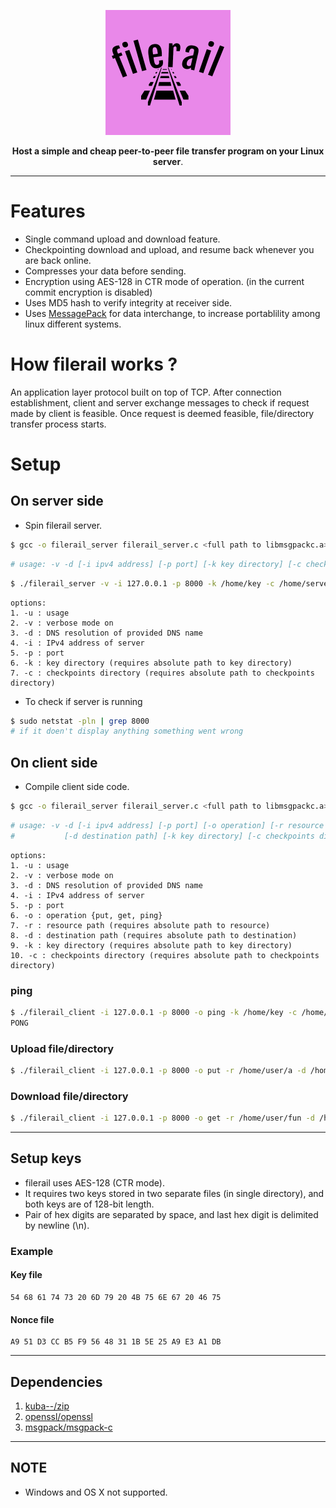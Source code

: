 <p align="center"><img src="https://github.com/vi88i/filerail/blob/main/assets/filerail.png" alt="filerail"></p>

<p align="center"><b>Host a simple and cheap peer-to-peer file transfer program on your Linux server</b>.</p>

---

# Features

- Single command upload and download feature.
- Checkpointing download and upload, and resume back whenever you are back online.
- Compresses your data before sending.
- Encryption using AES-128 in CTR mode of operation. (in the current commit encryption is disabled)
- Uses MD5 hash to verify integrity at receiver side.
- Uses <a href="https://msgpack.org/index.html">MessagePack</a> for data interchange, to increase portablility among linux different systems.

# How filerail works ?

An application layer protocol built on top of TCP. After connection establishment, client and server exchange messages to check if request made by client is feasible. Once request is deemed feasible, file/directory transfer process starts.

# Setup

## On server side

- Spin filerail server.

```bash
$ gcc -o filerail_server filerail_server.c <full path to libmsgpackc.a> -lssl -lcrypto -Wall
```

```bash
# usage: -v -d [-i ipv4 address] [-p port] [-k key directory] [-c checkpoints directory]
```

```bash
$ ./filerail_server -v -i 127.0.0.1 -p 8000 -k /home/key -c /home/server_ckpts
```

```text
options:
1. -u : usage
2. -v : verbose mode on
3. -d : DNS resolution of provided DNS name
4. -i : IPv4 address of server
5. -p : port
6. -k : key directory (requires absolute path to key directory)
7. -c : checkpoints directory (requires absolute path to checkpoints directory)
```

- To check if server is running

```bash
$ sudo netstat -pln | grep 8000
# if it doen't display anything something went wrong
```

## On client side

- Compile client side code.

```bash
$ gcc -o filerail_server filerail_server.c <full path to libmsgpackc.a> -lssl -lcrypto -Wall
```

```bash
# usage: -v -d [-i ipv4 address] [-p port] [-o operation] [-r resource path] 
#           [-d destination path] [-k key directory] [-c checkpoints directory]
```

```text
options:
1. -u : usage
2. -v : verbose mode on
3. -d : DNS resolution of provided DNS name
4. -i : IPv4 address of server
5. -p : port
6. -o : operation {put, get, ping}
7. -r : resource path (requires absolute path to resource)
8. -d : destination path (requires absolute path to destination)
9. -k : key directory (requires absolute path to key directory)
10. -c : checkpoints directory (requires absolute path to checkpoints directory)
```

### ping

```bash
$ ./filerail_client -i 127.0.0.1 -p 8000 -o ping -k /home/key -c /home/ckpt
PONG
```

### Upload file/directory

```bash
$ ./filerail_client -i 127.0.0.1 -p 8000 -o put -r /home/user/a -d /home/user/fun -k /home/key -c /home/ckpt
```

### Download file/directory

```bash
$ ./filerail_client -i 127.0.0.1 -p 8000 -o get -r /home/user/fun -d /home/user2 -k /home/key -c /home/ckpt
```

---

## Setup keys

- filerail uses AES-128 (CTR mode).
- It requires two keys stored in two separate files (in single directory), and both keys are of 128-bit length.
- Pair of hex digits are separated by space, and last hex digit is delimited by newline (\n).

### Example

#### Key file

```text
54 68 61 74 73 20 6D 79 20 4B 75 6E 67 20 46 75

```

#### Nonce file

```text
A9 51 D3 CC B5 F9 56 48 31 1B 5E 25 A9 E3 A1 DB

```

---

## Dependencies

1. <a href="https://github.com/kuba--/zip">kuba--/zip</a> 
2. <a href="https://github.com/openssl/openssl">openssl/openssl</a>
3. <a href="https://github.com/msgpack/msgpack-c">msgpack/msgpack-c</a> 

---

## NOTE

- Windows and OS X not supported.